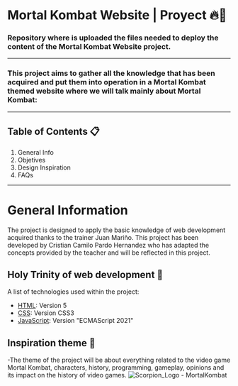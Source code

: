# Mortal Kombat Website | Proyect   🔥👊
### Repository where is uploaded the files needed to deploy the content of the Mortal Kombat Website project.
---
### This project aims to gather all the knowledge that has been acquired and put them into operation in a Mortal Kombat themed website where we will talk mainly about Mortal Kombat:
---
## Table of Contents 📋
1. General Info
2. Objetives
3. Design Inspiration
4. FAQs

---

# General Information
The project is designed to apply the basic knowledge of web development acquired thanks to the trainer Juan Mariño.
This project has been developed by Cristian Camilo Pardo Hernandez who has adapted the concepts provided by the teacher and will be reflected in this project.

## Holy Trinity of web development 🐲
A list of technologies used within the project:
* [HTML](https://lenguajehtml.com/): Version 5
* [CSS](https://lenguajecss.com/): Version CSS3​
* [JavaScript](https://lenguajejs.com/javascript/): Version "ECMAScript 2021"

## Inspiration theme 🤠
-The theme of the project will be about everything related to the video game Mortal Kombat, characters, history, programming, gameplay, opinions and its impact on the history of video games.
![Scorpion_Logo - MortalKombat](imgsReadme/inspiration.jpg)
